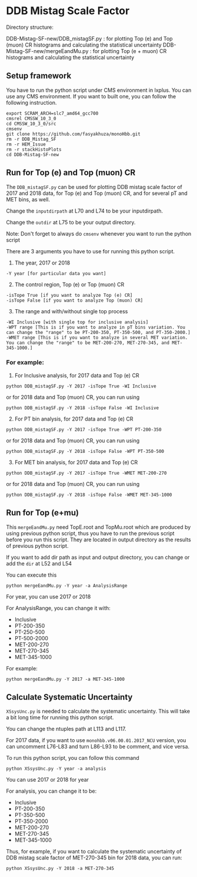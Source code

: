# DDB Mistag Scale Factor

Directory structure: 

DDB-Mistag-SF-new/DDB_mistagSF.py : for plotting Top (e) and Top (muon) CR histograms and calculating the statistical uncertainty
DDB-Mistag-SF-new/mergeEandMu.py : for plotting Top (e + muon) CR histograms and calculating the statistical uncertainty

## Setup framework 
You have to run the python script under CMS environment in lxplus. You can use any CMS environment. If you want to built one, you can follow the following instruction.

```
export SCRAM_ARCH=slc7_amd64_gcc700
cmsrel CMSSW_10_3_0
cd CMSSW_10_3_0/src
cmsenv
git clone https://github.com/fasyakhuza/monoHbb.git
rm -r DDB_Mistag_SF
rm -r HEM_Issue
rm -r stackHistoPlots
cd DDB-Mistag-SF-new
```

## Run for Top (e) and Top (muon) CR
The `DDB_mistagSF.py` can be used for plotting DDB mistag scale factor of 2017 and 2018 data, for Top (e) and Top (muon) CR, and for several pT and MET bins, as well.

Change the `inputdirpath` at L70 and L74 to be your inputdirpath.

Change the `outdir` at L75 to be your output directory.

Note: Don't forget to always do `cmsenv` whenever you want to run the python script

There are 3 arguments you have to use for running this python script.
1. The year, 2017 or 2018
```
-Y year [for particular data you want]
```
2. The control region, Top (e) or Top (muon) CR
```
-isTope True [if you want to analyze Top (e) CR]
-isTope False [if you want to analyze Top (muon) CR]
```
3. The range and with/without single top process
```
-WI Inclusive [with single top for inclusive analysis]
-WPT range [This is if you want to analyze in pT bins variation. You can change the "range" to be PT-200-350, PT-350-500, and PT-350-2000.]
-WMET range [This is if you want to analyze in several MET variation. You can change the "range" to be MET-200-270, MET-270-345, and MET-345-1000.]
```

### For example:

1. For Inclusive analysis, for 2017 data and Top (e) CR
```
python DDB_mistagSF.py -Y 2017 -isTope True -WI Inclusive
```
or for 2018 data and Top (muon) CR, you can run using
```
python DDB_mistagSF.py -Y 2018 -isTope False -WI Inclusive
```


2. For PT bin analysis, for 2017 data and Top (e) CR
```
python DDB_mistagSF.py -Y 2017 -isTope True -WPT PT-200-350
```
or for 2018 data and Top (muon) CR, you can run using
```
python DDB_mistagSF.py -Y 2018 -isTope False -WPT PT-350-500
```


3. For MET bin analysis, for 2017 data and Top (e) CR
```
python DDB_mistagSF.py -Y 2017 -isTope True -WMET MET-200-270
```
or for 2018 data and Top (muon) CR, you can run using
```
python DDB_mistagSF.py -Y 2018 -isTope False -WMET MET-345-1000
```

## Run for Top (e+mu)
This `mergeEandMu.py` need TopE.root and TopMu.root which are produced by using previous python script, thus you have to run the previous script before you run this script. They are located in output directory as the results of previous python script.

If you want to add dir path as input and output directory, you can change or add the `dir` at L52 and L54

You can execute this
```
python mergeEandMu.py -Y year -a AnalysisRange
```

For year, you can use 2017 or 2018

For AnalysisRange, you can change it with:
* Inclusive
* PT-200-350
* PT-250-500
* PT-500-2000
* MET-200-270
* MET-270-345
* MET-345-1000

For example:
```
python mergeEandMu.py -Y 2017 -a MET-345-1000
```

## Calculate Systematic Uncertainty
`XSsysUnc.py` is needed to calculate the systematic uncertainty. This will take a bit long time for running this python script.

You can change the ntuples path at L113 and L117.

For 2017 data, if you want to use `monohbb.v06.00.01.2017_NCU` version, you can uncomment L76-L83 and turn L86-L93 to be comment, and vice versa.

To run this python script, you can follow this command
```
python XSsysUnc.py -Y year -a analysis
```

You can use 2017 or 2018 for year

For analysis, you can change it to be:
* Inclusive
* PT-200-350
* PT-350-500
* PT-350-2000
* MET-200-270
* MET-270-345
* MET-345-1000

Thus, for example, if you want to calculate the systematic uncertainty of DDB mistag scale factor of MET-270-345 bin for 2018 data, you can run:
```
python XSsysUnc.py -Y 2018 -a MET-270-345
```




